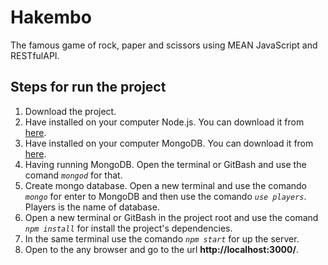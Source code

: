 # Hakembo

The famous game of rock, paper and scissors using MEAN JavaScript and RESTfulAPI.

## Steps for run the project

1. Download the project.
2. Have installed on your computer Node.js. You can download it from [here](https://nodejs.org/en/download/).
3. Have installed on your computer MongoDB. You can download it from [here](https://www.mongodb.org/downloads#production).
4. Having running MongoDB. Open the terminal or GitBash and use the comand _`mongod`_ for that.
5. Create mongo database. Open a new terminal and use the comando _`mongo`_ for enter to MongoDB and then use the comando _`use players`_. Players is the name of database.
6. Open a new terminal or GitBash in the project root and use the comand _`npm install`_ for install the project's dependencies.
7. In the same terminal use the comando _`npm start`_ for up the server.
8. Open to the any browser and go to the url **http://localhost:3000/**.
